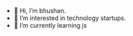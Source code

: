 - 👋 Hi, I’m bhushan.
- 👀 I’m interested in technology startups.
- 🌱 I’m currently learning js

<!---
bhushanpipare/bhushanpipare is a ✨ special ✨ repository because its `README.md` (this file) appears on your GitHub profile.
You can click the Preview link to take a look at your changes.
--->
